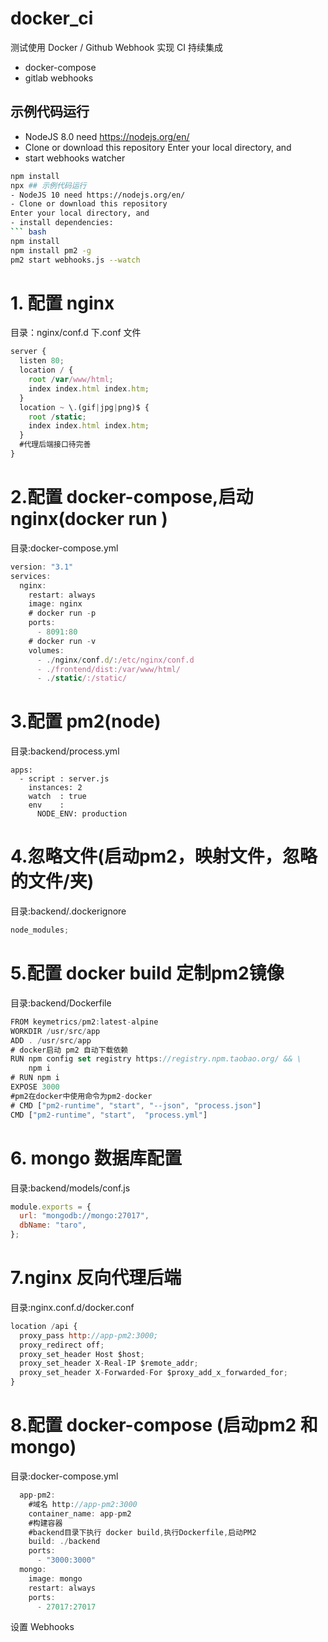 # docker_ci

测试使用 Docker / Github Webhook 实现 CI 持续集成

- docker-compose
- gitlab webhooks

## 示例代码运行

- NodeJS 8.0 need https://nodejs.org/en/
- Clone or download this repository
  Enter your local directory, and
- start webhooks watcher

````bash
npm install
npx ## 示例代码运行
- NodeJS 10 need https://nodejs.org/en/
- Clone or download this repository
Enter your local directory, and
- install dependencies:
``` bash
npm install
npm install pm2 -g
pm2 start webhooks.js --watch

````

# 1. 配置 nginx

目录：nginx/conf.d 下.conf 文件

```javascript
server {
  listen 80;
  location / {
    root /var/www/html;
    index index.html index.htm;
  }
  location ~ \.(gif|jpg|png)$ {
    root /static;
    index index.html index.htm;
  }
  #代理后端接口待完善
}

```

# 2.配置 docker-compose,启动nginx(docker run )

目录:docker-compose.yml

```javascript
version: "3.1"
services:
  nginx:
    restart: always
    image: nginx
    # docker run -p
    ports:
      - 8091:80
    # docker run -v 
    volumes:
      - ./nginx/conf.d/:/etc/nginx/conf.d
      - ./frontend/dist:/var/www/html/
      - ./static/:/static/
```

# 3.配置 pm2(node)

目录:backend/process.yml

```javescript
apps:
  - script : server.js
    instances: 2
    watch  : true
    env    :
      NODE_ENV: production
```

# 4.忽略文件(启动pm2，映射文件，忽略的文件/夹)

目录:backend/.dockerignore

```javascript
node_modules;
```

# 5.配置 docker build 定制pm2镜像

目录:backend/Dockerfile

```javascript
FROM keymetrics/pm2:latest-alpine
WORKDIR /usr/src/app
ADD . /usr/src/app
# docker启动 pm2 自动下载依赖
RUN npm config set registry https://registry.npm.taobao.org/ && \
    npm i
# RUN npm i
EXPOSE 3000
#pm2在docker中使用命令为pm2-docker
# CMD ["pm2-runtime", "start", "--json", "process.json"]
CMD ["pm2-runtime", "start",  "process.yml"]
```

# 6. mongo 数据库配置

目录:backend/models/conf.js

```javascript
module.exports = {
  url: "mongodb://mongo:27017",
  dbName: "taro",
};
```

# 7.nginx 反向代理后端

目录:nginx.conf.d/docker.conf

```javascript
location /api {
  proxy_pass http://app-pm2:3000;
  proxy_redirect off;
  proxy_set_header Host $host;
  proxy_set_header X-Real-IP $remote_addr;
  proxy_set_header X-Forwarded-For $proxy_add_x_forwarded_for;
}
```

# 8.配置 docker-compose (启动pm2 和mongo)

目录:docker-compose.yml

```javascript
  app-pm2:
    #域名 http://app-pm2:3000
    container_name: app-pm2
    #构建容器
    #backend目录下执行 docker build,执行Dockerfile,启动PM2
    build: ./backend
    ports:
      - "3000:3000"
  mongo:
    image: mongo
    restart: always
    ports:
      - 27017:27017
```

设置 Webhooks
